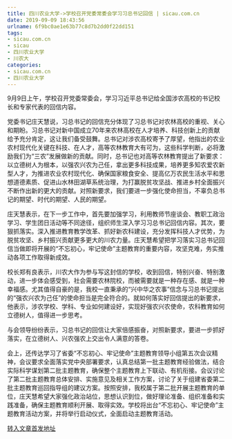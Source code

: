 ```yaml
---
title: 四川农业大学->学校召开党委常委会学习习总书记回信 | sicau.com.cn
date: 2019-09-09 18:43:56
urlname: 6f9bc0ae1e63b77c8d7b2dd0f22dd151
tags: 
- sicau.com.cn
- sicau
- 四川农业大学
- 川农大
categories:
- sicau.com.cn
- 四川农业大学
---
```



9月9日上午，学校召开党委常委会，学习习近平总书记给全国涉农高校的书记校长和专家代表的回信内容。

党委书记庄天慧说，习总书记的回信充分体现了习总书记对农林高校的重视、关心和期盼。习总书记对新中国成立70年来农林高校在人才培养、科技创新上的贡献给予充分肯定，这让我们备受鼓舞。总书记对涉农高校寄予了厚望，他指出的农业农村现代化关键在科技、在人才，高等农林教育大有可为，这些科学判断，必将激励我们为“三农”发展做新的贡献。同时，总书记也对高等农林教育提出了新要求：以立德树人为根本，以强农兴农为己任，拿出更多科技成果，培养更多知农爱农新型人才，为推进农业农村现代化、确保国家粮食安全、提高亿万农民生活水平和思想道德素质、促进山水林田湖草系统治理，为打赢脱贫攻坚战、推进乡村全面振兴不断作出新的更大的贡献。对照新要求，我们要进一步强化使命担当，不辜负总书记的期望、时代的期望、人民的期望。

庄天慧表示，在下一步工作中，首先要加强学习，利用教师节座谈会、教职工政治学习、学生团日活动等不同途径，组织师生深入学习习总书记回信内容。其次，要狠抓落实。深入推进教育教学改革、抓好新农科建设，充分发挥科技人才优势，为脱贫攻坚、乡村振兴贡献更多更大的川农力量。庄天慧希望把学习落实习总书记回信当做即将开展的“不忘初心，牢记使命”主题教育的重要内容，攻坚克难，务实推动各项工作取得新成效。

校长郑有良表示，川农大作为参与写这封信的学校，收到回信，特别兴奋、特别激动，进一步体会感受到，社会需要农林院校，而被需要就是一种存在感、就是一种幸福感。尤其值得自豪的是，我校一直秉承的“兴中华之农事”信念与习总书记提出的“强农兴农为己任”的使命担当是完全符合的。就如何落实好回信提出的新要求，他表示，涉农学校、学科、专业如何建设好，实现好强农兴农使命，农科教育如何立德树人，值得进一步思考。

与会领导纷纷表示，习总书记的回信让大家倍感振奋，对照新要求，要进一步抓好落实，在立德树人、兴农强农上交出令人满意的答卷。

会上，还传达学习了省委“不忘初心、牢记使命”主题教育领导小组第五次会议精神，会议要求全面落实党中央部署要求，认真总结第一批主题教育经验做法，结合实际科学谋划第二批主题教育，确保整个主题教育上下联动、有机衔接。会议讨论了第二批主题教育总体安排、实施意见及相关工作方案，讨论了关于组建省委第二批主题教育巡回指导组的建议方案。按照安排，我校属于第二批开展主题教育的单位，庄天慧希望大家强化政治站位，思想认识到位，做好理论准备、组织准备和实践准备，确保主题教育顺利开展、取得实效。学校将出台“不忘初心、牢记使命”主题教育活动方案，并将举行启动仪式，全面启动主题教育活动。





[转入文章首发地址](https://news.sicau.edu.cn/info/1135/53204.htm)